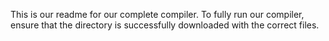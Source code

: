 This is our readme for our complete compiler. To fully run our compiler, ensure that the directory is successfully downloaded with the correct files.
